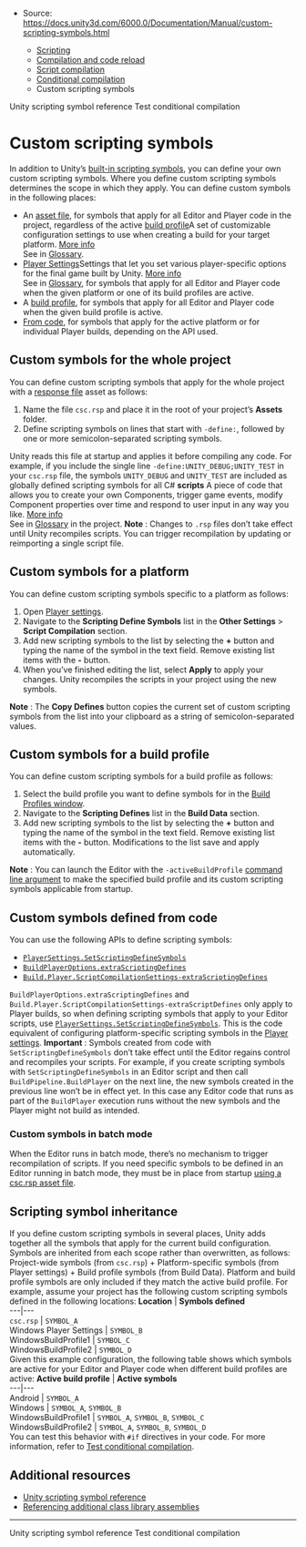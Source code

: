 * Source: https://docs.unity3d.com/6000.0/Documentation/Manual/custom-scripting-symbols.html

  * [Scripting](https://docs.unity3d.com/6000.0/Documentation/Manual/scripting.html)
  * [Compilation and code reload ](https://docs.unity3d.com/6000.0/Documentation/Manual/compilation-and-code-reload.html)
  * [Script compilation](https://docs.unity3d.com/6000.0/Documentation/Manual/script-compilation.html)
  * [Conditional compilation](https://docs.unity3d.com/6000.0/Documentation/Manual/conditional-compilation.html)
  * Custom scripting symbols


[](https://docs.unity3d.com/6000.0/Documentation/Manual/scripting-symbol-reference.html)
Unity scripting symbol reference
[](https://docs.unity3d.com/6000.0/Documentation/Manual/test-conditional-compilation.html)
Test conditional compilation
# Custom scripting symbols
In addition to Unity’s [built-in scripting symbols](https://docs.unity3d.com/6000.0/Documentation/Manual/scripting-symbol-reference.html), you can define your own custom scripting symbols. Where you define custom scripting symbols determines the scope in which they apply. You can define custom symbols in the following places:
  * An [asset file](https://docs.unity3d.com/6000.0/Documentation/Manual/custom-scripting-symbols.html#asset), for symbols that apply for all Editor and Player code in the project, regardless of the active [build profile](https://docs.unity3d.com/6000.0/Documentation/Manual/build-profiles.html)A set of customizable configuration settings to use when creating a build for your target platform. [More info](https://docs.unity3d.com/6000.0/Documentation/Manual/build-profiles.html)  
See in [Glossary](https://docs.unity3d.com/6000.0/Documentation/Manual/Glossary.html#Buildprofile).
  * [Player Settings](https://docs.unity3d.com/6000.0/Documentation/Manual/custom-scripting-symbols.html#player-settings)Settings that let you set various player-specific options for the final game built by Unity. [More info](https://docs.unity3d.com/6000.0/Documentation/Manual/class-PlayerSettings.html)  
See in [Glossary](https://docs.unity3d.com/6000.0/Documentation/Manual/Glossary.html#PlayerSettings), for symbols that apply for all Editor and Player code when the given platform or one of its build profiles are active.
  * A [build profile](https://docs.unity3d.com/6000.0/Documentation/Manual/custom-scripting-symbols.html#build-profile), for symbols that apply for all Editor and Player code when the given build profile is active.
  * [From code](https://docs.unity3d.com/6000.0/Documentation/Manual/custom-scripting-symbols.html#code), for symbols that apply for the active platform or for individual Player builds, depending on the API used.


## Custom symbols for the whole project
You can define custom scripting symbols that apply for the whole project with a [response file](https://learn.microsoft.com/en-us/visualstudio/msbuild/msbuild-response-files?view=vs-2022) asset as follows:
  1. Name the file `csc.rsp` and place it in the root of your project’s **Assets** folder.
  2. Define scripting symbols on lines that start with `-define:`, followed by one or more semicolon-separated scripting symbols.


Unity reads this file at startup and applies it before compiling any code. For example, if you include the single line `-define:UNITY_DEBUG;UNITY_TEST` in your `csc.rsp` file, the symbols `UNITY_DEBUG` and `UNITY_TEST` are included as globally defined scripting symbols for all C# **scripts** A piece of code that allows you to create your own Components, trigger game events, modify Component properties over time and respond to user input in any way you like. [More info](https://docs.unity3d.com/6000.0/Documentation/Manual/creating-scripts.html)  
See in [Glossary](https://docs.unity3d.com/6000.0/Documentation/Manual/Glossary.html#Scripts) in the project.
**Note** : Changes to `.rsp` files don’t take effect until Unity recompiles scripts. You can trigger recompilation by updating or reimporting a single script file.
## Custom symbols for a platform
You can define custom scripting symbols specific to a platform as follows:
  1. Open [Player settings](https://docs.unity3d.com/6000.0/Documentation/Manual/class-PlayerSettings.html).
  2. Navigate to the **Scripting Define Symbols** list in the **Other Settings** > **Script Compilation** section.
  3. Add new scripting symbols to the list by selecting the **+** button and typing the name of the symbol in the text field. Remove existing list items with the **-** button.
  4. When you’ve finished editing the list, select **Apply** to apply your changes. Unity recompiles the scripts in your project using the new symbols.


**Note** : The **Copy Defines** button copies the current set of custom scripting symbols from the list into your clipboard as a string of semicolon-separated values.
## Custom symbols for a build profile
You can define custom scripting symbols for a build profile as follows:
  1. Select the build profile you want to define symbols for in the [Build Profiles window](https://docs.unity3d.com/6000.0/Documentation/Manual/build-profiles-reference.html).
  2. Navigate to the **Scripting Defines** list in the **Build Data** section.
  3. Add new scripting symbols to the list by selecting the **+** button and typing the name of the symbol in the text field. Remove existing list items with the **-** button. Modifications to the list save and apply automatically.


**Note** : You can launch the Editor with the `-activeBuildProfile` [command line argument](https://docs.unity3d.com/6000.0/Documentation/Manual/EditorCommandLineArguments.html) to make the specified build profile and its custom scripting symbols applicable from startup.
## Custom symbols defined from code
You can use the following APIs to define scripting symbols:
  * [`PlayerSettings.SetScriptingDefineSymbols`](https://docs.unity3d.com/6000.0/Documentation/ScriptReference/PlayerSettings.SetScriptingDefineSymbols.html)
  * [`BuildPlayerOptions.extraScriptingDefines`](https://docs.unity3d.com/6000.0/Documentation/ScriptReference/BuildPlayerOptions-extraScriptingDefines.html)
  * [`Build.Player.ScriptCompilationSettings-extraScriptingDefines`](https://docs.unity3d.com/6000.0/Documentation/ScriptReference/Build.Player.ScriptCompilationSettings-extraScriptingDefines.html)


`BuildPlayerOptions.extraScriptingDefines` and `Build.Player.ScriptCompilationSettings-extraScriptDefines` only apply to Player builds, so when defining scripting symbols that apply to your Editor scripts, use [`PlayerSettings.SetScriptingDefineSymbols`](https://docs.unity3d.com/6000.0/Documentation/ScriptReference/PlayerSettings.SetScriptingDefineSymbols.html). This is the code equivalent of configuring platform-specific scripting symbols in the [Player settings](https://docs.unity3d.com/6000.0/Documentation/Manual/custom-scripting-symbols.html#player-settings).
**Important** : Symbols created from code with `SetScriptingDefineSymbols` don’t take effect until the Editor regains control and recompiles your scripts. For example, if you create scripting symbols with `SetScriptingDefineSymbols` in an Editor script and then call `BuildPipeline.BuildPlayer` on the next line, the new symbols created in the previous line won’t be in effect yet. In this case any Editor code that runs as part of the `BuildPlayer` execution runs without the new symbols and the Player might not build as intended.
### Custom symbols in batch mode
When the Editor runs in batch mode, there’s no mechanism to trigger recompilation of scripts. If you need specific symbols to be defined in an Editor running in batch mode, they must be in place from startup [using a csc.rsp asset file](https://docs.unity3d.com/6000.0/Documentation/Manual/custom-scripting-symbols.html#asset).
## Scripting symbol inheritance
If you define custom scripting symbols in several places, Unity adds together all the symbols that apply for the current build configuration. Symbols are inherited from each scope rather than overwritten, as follows: Project-wide symbols (from `csc.rsp`) + Platform-specific symbols (from Player settings) + Build profile symbols (from Build Data). Platform and build profile symbols are only included if they match the active build profile.
For example, assume your project has the following custom scripting symbols defined in the following locations:
**Location** | **Symbols defined**  
---|---  
`csc.rsp` | `SYMBOL_A`  
Windows Player Settings | `SYMBOL_B`  
WindowsBuildProfile1 | `SYMBOL_C`  
WindowsBuildProfile2 | `SYMBOL_D`  
Given this example configuration, the following table shows which symbols are active for your Editor and Player code when different build profiles are active: 
**Active build profile** | **Active symbols**  
---|---  
Android | `SYMBOL_A`  
Windows |  `SYMBOL_A`, `SYMBOL_B`  
WindowsBuildProfile1 |  `SYMBOL_A`, `SYMBOL_B`, `SYMBOL_C`  
WindowsBuildProfile2 |  `SYMBOL_A`, `SYMBOL_B`, `SYMBOL_D`  
You can test this behavior with `#if` directives in your code. For more information, refer to [Test conditional compilation](https://docs.unity3d.com/6000.0/Documentation/Manual/test-conditional-compilation.html).
## Additional resources
  * [Unity scripting symbol reference](https://docs.unity3d.com/6000.0/Documentation/Manual/scripting-symbol-reference.html)
  * [Referencing additional class library assemblies](https://docs.unity3d.com/6000.0/Documentation/Manual/dotnet-profile-assemblies.html)


* * *
[](https://docs.unity3d.com/6000.0/Documentation/Manual/scripting-symbol-reference.html)
Unity scripting symbol reference
[](https://docs.unity3d.com/6000.0/Documentation/Manual/test-conditional-compilation.html)
Test conditional compilation
